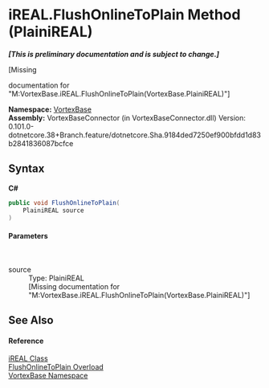 # iREAL.FlushOnlineToPlain Method (PlainiREAL)
 _**\[This is preliminary documentation and is subject to change.\]**_

\[Missing <summary> documentation for "M:VortexBase.iREAL.FlushOnlineToPlain(VortexBase.PlainiREAL)"\]

**Namespace:**&nbsp;<a href="N_VortexBase.md">VortexBase</a><br />**Assembly:**&nbsp;VortexBaseConnector (in VortexBaseConnector.dll) Version: 0.101.0-dotnetcore.38+Branch.feature/dotnetcore.Sha.9184ded7250ef900bfdd1d83b2841836087bcfce

## Syntax

**C#**<br />
``` C#
public void FlushOnlineToPlain(
	PlainiREAL source
)
```


#### Parameters
&nbsp;<dl><dt>source</dt><dd>Type: PlainiREAL<br />\[Missing <param name="source"/> documentation for "M:VortexBase.iREAL.FlushOnlineToPlain(VortexBase.PlainiREAL)"\]</dd></dl>

## See Also


#### Reference
<a href="T_VortexBase_iREAL.md">iREAL Class</a><br /><a href="Overload_VortexBase_iREAL_FlushOnlineToPlain.md">FlushOnlineToPlain Overload</a><br /><a href="N_VortexBase.md">VortexBase Namespace</a><br />